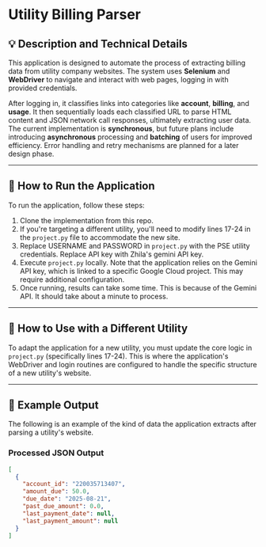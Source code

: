 # Utility Billing Parser

## 💡 Description and Technical Details

This application is designed to automate the process of extracting billing data from utility company websites.  The system uses **Selenium** and **WebDriver** to navigate and interact with web pages, logging in with provided credentials. 

After logging in, it classifies links into categories like **account**, **billing**, and **usage**. It then sequentially loads each classified URL to parse HTML content and JSON network call responses, ultimately extracting user data. The current implementation is **synchronous**, but future plans include introducing **asynchronous** processing and **batching** of users for improved efficiency. Error handling and retry mechanisms are planned for a later design phase.

-----

## 🚀 How to Run the Application

To run the application, follow these steps:

1.  Clone the implementation from this repo.
2.  If you're targeting a different utility, you'll need to modify lines 17-24 in the `project.py` file to accommodate the new site.
3.  Replace USERNAME and PASSWORD in `project.py` with the PSE utility credentials. Replace API key with Zhila's gemini API key.
3.  Execute `project.py` locally. Note that the application relies on the Gemini API key, which is linked to a specific Google Cloud project. This may require additional configuration.
4.  Once running, results can take some time. This is because of the Gemini API. It should take about a minute to process.

-----

## 🔌 How to Use with a Different Utility

To adapt the application for a new utility, you must update the core logic in `project.py` (specifically lines 17-24). This is where the application's WebDriver and login routines are configured to handle the specific structure of a new utility's website.

-----

## 📄 Example Output

The following is an example of the kind of data the application extracts after parsing a utility's website.

### **Processed JSON Output**

```json
[
  {
    "account_id": "220035713407",
    "amount_due": 50.0,
    "due_date": "2025-08-21",
    "past_due_amount": 0.0,
    "last_payment_date": null,
    "last_payment_amount": null
  }
]
```
